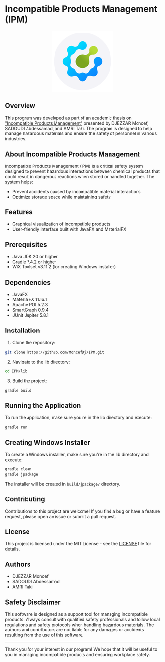# Incompatible Products Management (IPM)

<P align="middle">
  <img src="./lib/src/main/resources/IPM/photos/logo.png" width="200"/>
</P>

## Overview

This program was developed as part of an academic thesis on ["Incompatible Products Management"](./Incompatible%20products%20management.pdf) presented by DJEZZAR Moncef, SADOUDI Abdessamad, and AMRI Taki. The program is designed to help manage hazardous materials and ensure the safety of personnel in various industries.

## About Incompatible Products Management

Incompatible Products Management (IPM) is a critical safety system designed to prevent hazardous interactions between chemical products that could result in dangerous reactions when stored or handled together. The system helps:

- Prevent accidents caused by incompatible material interactions
- Optimize storage space while maintaining safety

## Features

- Graphical visualization of incompatible products
- User-friendly interface built with JavaFX and MaterialFX

## Prerequisites

- Java JDK 20 or higher
- Gradle 7.4.2 or higher
- WiX Toolset v3.11.2 (for creating Windows installer)

## Dependencies

- JavaFX
- MaterialFX 11.16.1
- Apache POI 5.2.3
- SmartGraph 0.9.4
- JUnit Jupiter 5.8.1

## Installation

1. Clone the repository:
```bash
git clone https://github.com/MoncefDj/IPM.git
```

2. Navigate to the lib directory:
```bash
cd IPM/lib
```

3. Build the project:
```bash
gradle build
```

## Running the Application

To run the application, make sure you're in the lib directory and execute:
```bash
gradle run
```

## Creating Windows Installer

To create a Windows installer, make sure you're in the lib directory and execute:
```bash
gradle clean
gradle jpackage
```

The installer will be created in `build/jpackage/` directory.

## Contributing

Contributions to this project are welcome! If you find a bug or have a feature request, please open an issue or submit a pull request.

## License

This project is licensed under the MIT License - see the [LICENSE](LICENSE) file for details.

## Authors

- DJEZZAR Moncef
- SADOUDI Abdessamad
- AMRI Taki

## Safety Disclaimer

This software is designed as a support tool for managing incompatible products. Always consult with qualified safety professionals and follow local regulations and safety protocols when handling hazardous materials. The authors and contributors are not liable for any damages or accidents resulting from the use of this software.

---

Thank you for your interest in our program! We hope that it will be useful to you in managing incompatible products and ensuring workplace safety.

